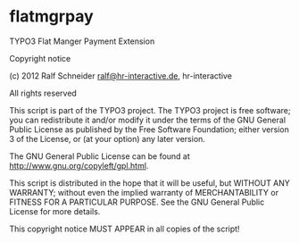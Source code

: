 flatmgrpay
==========

TYPO3 Flat Manger Payment Extension


Copyright notice
 
(c) 2012 Ralf Schneider <ralf@hr-interactive.de>, hr-interactive

All rights reserved
 
This script is part of the TYPO3 project. The TYPO3 project is
free software; you can redistribute it and/or modify
it under the terms of the GNU General Public License as published by
the Free Software Foundation; either version 3 of the License, or
(at your option) any later version.
 
The GNU General Public License can be found at
http://www.gnu.org/copyleft/gpl.html.
 
This script is distributed in the hope that it will be useful,
but WITHOUT ANY WARRANTY; without even the implied warranty of
MERCHANTABILITY or FITNESS FOR A PARTICULAR PURPOSE.  See the
GNU General Public License for more details.
 
This copyright notice MUST APPEAR in all copies of the script!
